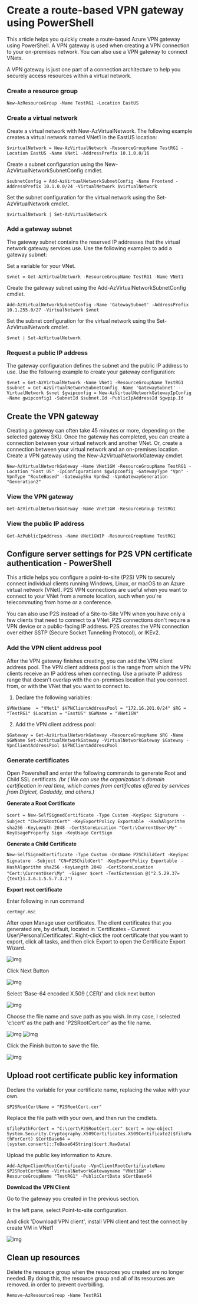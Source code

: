 # Create a route-based VPN gateway using PowerShell

This article helps you quickly create a route-based Azure VPN gateway using PowerShell. A VPN gateway is used when creating a VPN connection to your on-premises network. You can also use a VPN gateway to connect VNets.

A VPN gateway is just one part of a connection architecture to help you securely access resources within a virtual network.

### Create a resource group

`New-AzResourceGroup -Name TestRG1 -Location EastUS`

### Create a virtual network

Create a virtual network with New-AzVirtualNetwork. The following example creates a virtual network named VNet1 in the EastUS location:

`$virtualNetwork = New-AzVirtualNetwork -ResourceGroupName TestRG1 -Location EastUS -Name VNet1 -AddressPrefix 10.1.0.0/16`

Create a subnet configuration using the New-AzVirtualNetworkSubnetConfig cmdlet.

`$subnetConfig = Add-AzVirtualNetworkSubnetConfig -Name Frontend -AddressPrefix 10.1.0.0/24 -VirtualNetwork $virtualNetwork`

Set the subnet configuration for the virtual network using the Set-AzVirtualNetwork cmdlet.

`$virtualNetwork | Set-AzVirtualNetwork`

### Add a gateway subnet

The gateway subnet contains the reserved IP addresses that the virtual network gateway services use. Use the following examples to add a gateway subnet:

Set a variable for your VNet.

`$vnet = Get-AzVirtualNetwork -ResourceGroupName TestRG1 -Name VNet1`

Create the gateway subnet using the Add-AzVirtualNetworkSubnetConfig cmdlet.

`Add-AzVirtualNetworkSubnetConfig -Name 'GatewaySubnet' -AddressPrefix 10.1.255.0/27 -VirtualNetwork $vnet`

Set the subnet configuration for the virtual network using the Set-AzVirtualNetwork cmdlet.

`$vnet | Set-AzVirtualNetwork`

### Request a public IP address

The gateway configuration defines the subnet and the public IP address to use. Use the following example to create your gateway configuration:

`$vnet = Get-AzVirtualNetwork -Name VNet1 -ResourceGroupName TestRG1
$subnet = Get-AzVirtualNetworkSubnetConfig -Name 'GatewaySubnet' -VirtualNetwork $vnet
$gwipconfig = New-AzVirtualNetworkGatewayIpConfig -Name gwipconfig1 -SubnetId $subnet.Id -PublicIpAddressId $gwpip.Id`

## Create the VPN gateway

Creating a gateway can often take 45 minutes or more, depending on the selected gateway SKU. Once the gateway has completed, you can create a connection between your virtual network and another VNet. Or, create a connection between your virtual network and an on-premises location. Create a VPN gateway using the New-AzVirtualNetworkGateway cmdlet.

`New-AzVirtualNetworkGateway -Name VNet1GW -ResourceGroupName TestRG1 -Location "East US" -IpConfigurations $gwipconfig -GatewayType "Vpn" -VpnType "RouteBased" -GatewaySku VpnGw2 -VpnGatewayGeneration "Generation2"`

### View the VPN gateway

`Get-AzVirtualNetworkGateway -Name Vnet1GW -ResourceGroup TestRG1`

### View the public IP address

`Get-AzPublicIpAddress -Name VNet1GWIP -ResourceGroupName TestRG1`


## Configure server settings for P2S VPN certificate authentication - PowerShell

This article helps you configure a point-to-site (P2S) VPN to securely connect individual clients running Windows, Linux, or macOS to an Azure virtual network (VNet). P2S VPN connections are useful when you want to connect to your VNet from a remote location, such when you're telecommuting from home or a conference.

You can also use P2S instead of a Site-to-Site VPN when you have only a few clients that need to connect to a VNet. P2S connections don't require a VPN device or a public-facing IP address. P2S creates the VPN connection over either SSTP (Secure Socket Tunneling Protocol), or IKEv2.

### Add the VPN client address pool

After the VPN gateway finishes creating, you can add the VPN client address pool. The VPN client address pool is the range from which the VPN clients receive an IP address when connecting. Use a private IP address range that doesn't overlap with the on-premises location that you connect from, or with the VNet that you want to connect to.

1. Declare the following variables:

`$VNetName  = "VNet1"
$VPNClientAddressPool = "172.16.201.0/24"
$RG = "TestRG1"
$Location = "EastUS"
$GWName = "VNet1GW"`

2. Add the VPN client address pool:

`$Gateway = Get-AzVirtualNetworkGateway -ResourceGroupName $RG -Name $GWName
Set-AzVirtualNetworkGateway -VirtualNetworkGateway $Gateway -VpnClientAddressPool $VPNClientAddressPool`

### Generate certificates

Open Powershell and enter the following commands to generate Root and Child SSL certificats. /br _( We can use the organization's domain certification in real time, which comes from certificates offered by services from Digicet, Godaddy, and others.)_

**Generate a Root Certificate**

`$cert = New-SelfSignedCertificate -Type Custom -KeySpec Signature `
`-Subject "CN=P2SRootCert" -KeyExportPolicy Exportable `
`-HashAlgorithm sha256 -KeyLength 2048 `
`-CertStoreLocation "Cert:\CurrentUser\My" -KeyUsageProperty Sign -KeyUsage CertSign`

**Generate a Child Certificate**

`New-SelfSignedCertificate -Type Custom -DnsName P2SChildCert -KeySpec Signature `
`-Subject "CN=P2SChildCert" -KeyExportPolicy Exportable `
`-HashAlgorithm sha256 -KeyLength 2048 `
`-CertStoreLocation "Cert:\CurrentUser\My" `
`-Signer $cert -TextExtension @("2.5.29.37={text}1.3.6.1.5.5.7.3.2")`

**Export root certificate**

Enter following in run command

`certmgr.msc`

After open Manage user certificates. The client certificates that you generated are, by default, located in 'Certificates - Current User\Personal\Certificates'. Right-click the root certificate that you want to export, click all tasks, and then click Export to open the Certificate Export Wizard.

![img](/img/vpn-gateway/root-cert2.png)

Click Next Button

![img](/img/vpn-gateway/root-cert3.png)

Select 'Base-64 encoded X.509 (.CER)' and click next button

![img](/img/vpn-gateway/root-cert4.png)

Choose the file name and save path as you wish. In my case, I selected 'c:\cert' as the path and 'P2SRootCert.cer' as the file name.

![img](/img/vpn-gateway/root-cert5.png)
![img](/img/vpn-gateway/root-cert6.png)

Click the Finish button to save the file.

![img](/img/vpn-gateway/root-cert7.png)

## Upload root certificate public key information

Declare the variable for your certificate name, replacing the value with your own.

`$P2SRootCertName = "P2SRootCert.cer"`

Replace the file path with your own, and then run the cmdlets.

`$filePathForCert = "C:\cert\P2SRootCert.cer"
$cert = new-object System.Security.Cryptography.X509Certificates.X509Certificate2($filePathForCert)
$CertBase64 = [system.convert]::ToBase64String($cert.RawData)`

Upload the public key information to Azure. 

`Add-AzVpnClientRootCertificate -VpnClientRootCertificateName $P2SRootCertName -VirtualNetworkGatewayname "VNet1GW" -ResourceGroupName "TestRG1" -PublicCertData $CertBase64`

**Download the VPN Client**

Go to the gateway you created in the previous section.

In the left pane, select Point-to-site configuration.

And click 'Download VPN client', install VPN client and test the connect by create VM in VNet1

![img](/img/vpn-gateway/root-cert8.png)

## Clean up resources

Delete the resource group when the resources you created are no longer needed. By doing this, the resource group and all of its resources are removed. in order to prevent overbilling.

`Remove-AzResourceGroup -Name TestRG1`
